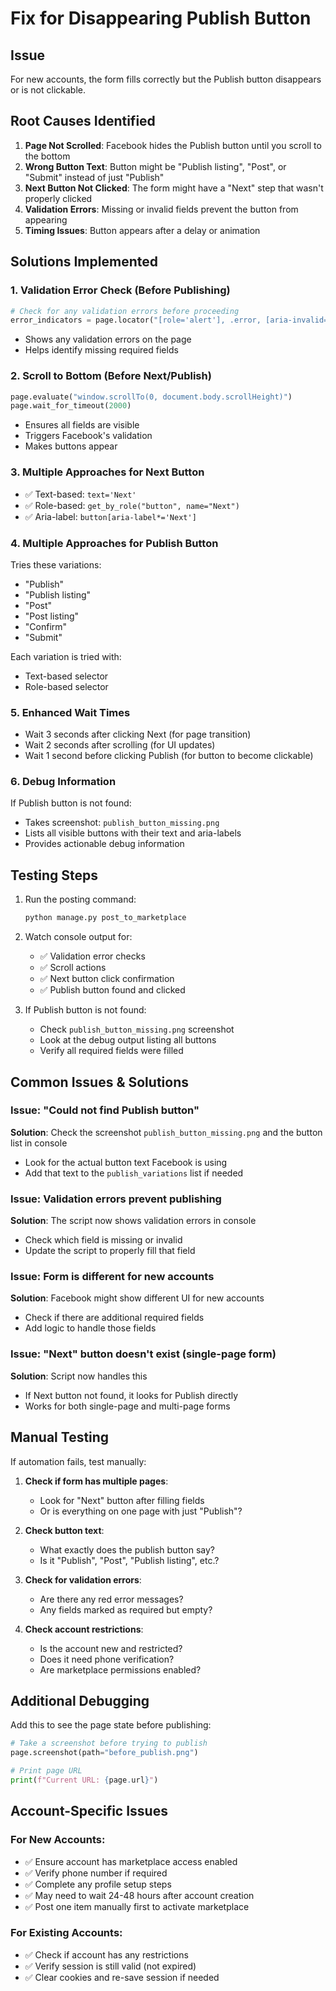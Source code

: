 # Fix for Disappearing Publish Button

## Issue
For new accounts, the form fills correctly but the Publish button disappears or is not clickable.

## Root Causes Identified

1. **Page Not Scrolled**: Facebook hides the Publish button until you scroll to the bottom
2. **Wrong Button Text**: Button might be "Publish listing", "Post", or "Submit" instead of just "Publish"
3. **Next Button Not Clicked**: The form might have a "Next" step that wasn't properly clicked
4. **Validation Errors**: Missing or invalid fields prevent the button from appearing
5. **Timing Issues**: Button appears after a delay or animation

## Solutions Implemented

### 1. **Validation Error Check** (Before Publishing)
```python
# Check for any validation errors before proceeding
error_indicators = page.locator("[role='alert'], .error, [aria-invalid='true']")
```
- Shows any validation errors on the page
- Helps identify missing required fields

### 2. **Scroll to Bottom** (Before Next/Publish)
```python
page.evaluate("window.scrollTo(0, document.body.scrollHeight)")
page.wait_for_timeout(2000)
```
- Ensures all fields are visible
- Triggers Facebook's validation
- Makes buttons appear

### 3. **Multiple Approaches for Next Button**
- ✅ Text-based: `text='Next'`
- ✅ Role-based: `get_by_role("button", name="Next")`
- ✅ Aria-label: `button[aria-label*='Next']`

### 4. **Multiple Approaches for Publish Button**
Tries these variations:
- "Publish"
- "Publish listing"
- "Post"
- "Post listing"
- "Confirm"
- "Submit"

Each variation is tried with:
- Text-based selector
- Role-based selector

### 5. **Enhanced Wait Times**
- Wait 3 seconds after clicking Next (for page transition)
- Wait 2 seconds after scrolling (for UI updates)
- Wait 1 second before clicking Publish (for button to become clickable)

### 6. **Debug Information**
If Publish button is not found:
- Takes screenshot: `publish_button_missing.png`
- Lists all visible buttons with their text and aria-labels
- Provides actionable debug information

## Testing Steps

1. Run the posting command:
   ```bash
   python manage.py post_to_marketplace
   ```

2. Watch console output for:
   - ✅ Validation error checks
   - ✅ Scroll actions
   - ✅ Next button click confirmation
   - ✅ Publish button found and clicked

3. If Publish button is not found:
   - Check `publish_button_missing.png` screenshot
   - Look at the debug output listing all buttons
   - Verify all required fields were filled

## Common Issues & Solutions

### Issue: "Could not find Publish button"
**Solution**: Check the screenshot `publish_button_missing.png` and the button list in console
- Look for the actual button text Facebook is using
- Add that text to the `publish_variations` list if needed

### Issue: Validation errors prevent publishing
**Solution**: The script now shows validation errors in console
- Check which field is missing or invalid
- Update the script to properly fill that field

### Issue: Form is different for new accounts
**Solution**: Facebook might show different UI for new accounts
- Check if there are additional required fields
- Add logic to handle those fields

### Issue: "Next" button doesn't exist (single-page form)
**Solution**: Script now handles this
- If Next button not found, it looks for Publish directly
- Works for both single-page and multi-page forms

## Manual Testing

If automation fails, test manually:

1. **Check if form has multiple pages**:
   - Look for "Next" button after filling fields
   - Or is everything on one page with just "Publish"?

2. **Check button text**:
   - What exactly does the publish button say?
   - Is it "Publish", "Post", "Publish listing", etc.?

3. **Check for validation errors**:
   - Are there any red error messages?
   - Any fields marked as required but empty?

4. **Check account restrictions**:
   - Is the account new and restricted?
   - Does it need phone verification?
   - Are marketplace permissions enabled?

## Additional Debugging

Add this to see the page state before publishing:
```python
# Take a screenshot before trying to publish
page.screenshot(path="before_publish.png")

# Print page URL
print(f"Current URL: {page.url}")
```

## Account-Specific Issues

### For New Accounts:
- ✅ Ensure account has marketplace access enabled
- ✅ Verify phone number if required
- ✅ Complete any profile setup steps
- ✅ May need to wait 24-48 hours after account creation
- ✅ Post one item manually first to activate marketplace

### For Existing Accounts:
- ✅ Check if account has any restrictions
- ✅ Verify session is still valid (not expired)
- ✅ Clear cookies and re-save session if needed

